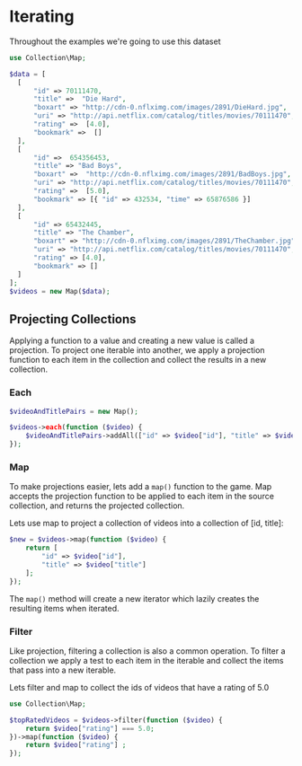 # Iterating

Throughout the examples we're going to use this dataset

```php
use Collection\Map;

$data = [
  [
      "id" => 70111470,
      "title" =>  "Die Hard",
      "boxart" => "http://cdn-0.nflximg.com/images/2891/DieHard.jpg",
      "uri" => "http://api.netflix.com/catalog/titles/movies/70111470",
      "rating" =>  [4.0],
      "bookmark" =>  []
  ],
  [
      "id" =>  654356453,
      "title" => "Bad Boys",
      "boxart" =>  "http://cdn-0.nflximg.com/images/2891/BadBoys.jpg",
      "uri" => "http://api.netflix.com/catalog/titles/movies/70111470",
      "rating" =>  [5.0],
      "bookmark" => [{ "id" => 432534, "time" => 65876586 }]
  ],
  [
      "id" => 65432445,
      "title" => "The Chamber",
      "boxart" => "http://cdn-0.nflximg.com/images/2891/TheChamber.jpg",
      "uri" => "http://api.netflix.com/catalog/titles/movies/70111470",
      "rating" => [4.0],
      "bookmark" => []
  ]
];
$videos = new Map($data);
```

## Projecting Collections

Applying a function to a value and creating a new value is called a projection. To project one iterable into another, we apply a projection function to each item in the collection and collect the results in a new collection.

### Each

```php
$videoAndTitlePairs = new Map();

$videos->each(function ($video) {
    $videoAndTitlePairs->addAll(["id" => $video["id"], "title" => $video["title"]]);
});
```

### Map

To make projections easier, lets add a `map()` function to the game. Map accepts the projection function to be applied to each item in the source collection, and returns the projected collection.

Lets use map to project a collection of videos into a collection of [id, title]:

```php
$new = $videos->map(function ($video) {
    return [
		"id" => $video["id"],
		"title" => $video["title"]
	];
});
```

The `map()` method will create a new iterator which lazily creates the resulting items when iterated.

### Filter

Like projection, filtering a collection is also a common operation. To filter a collection we apply a test to each item in the iterable and collect the items that pass into a new iterable.

Lets filter and map to collect the ids of videos that have a rating of 5.0

```php
use Collection\Map;

$topRatedVideos = $videos->filter(function ($video) {
    return $video["rating"] === 5.0;
})->map(function ($video) {
    return $video["rating"] ;
});
```

